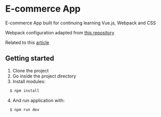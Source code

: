 # E-commerce App

E-commerce App built for continuing learning Vue.js, Webpack and CSS

Webpack configuration adapted from [this repository](https://github.com/samteb/vue-2-webpack-4-boilerplate)

Related to this [article](https://medium.com/js-dojo/how-to-configure-webpack-4-with-vuejs-a-complete-guide-209e943c4772)

## Getting started

1. Clone the project
2. Go inside the project directory
3. Install modules:

```sh
  $ npm install
```
4. And run application with: 
```sh
  $ npm run dev
```
